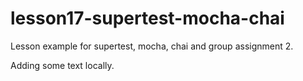 # lesson17-supertest-mocha-chai

Lesson example for supertest, mocha, chai and group assignment 2.

Adding some text locally.
